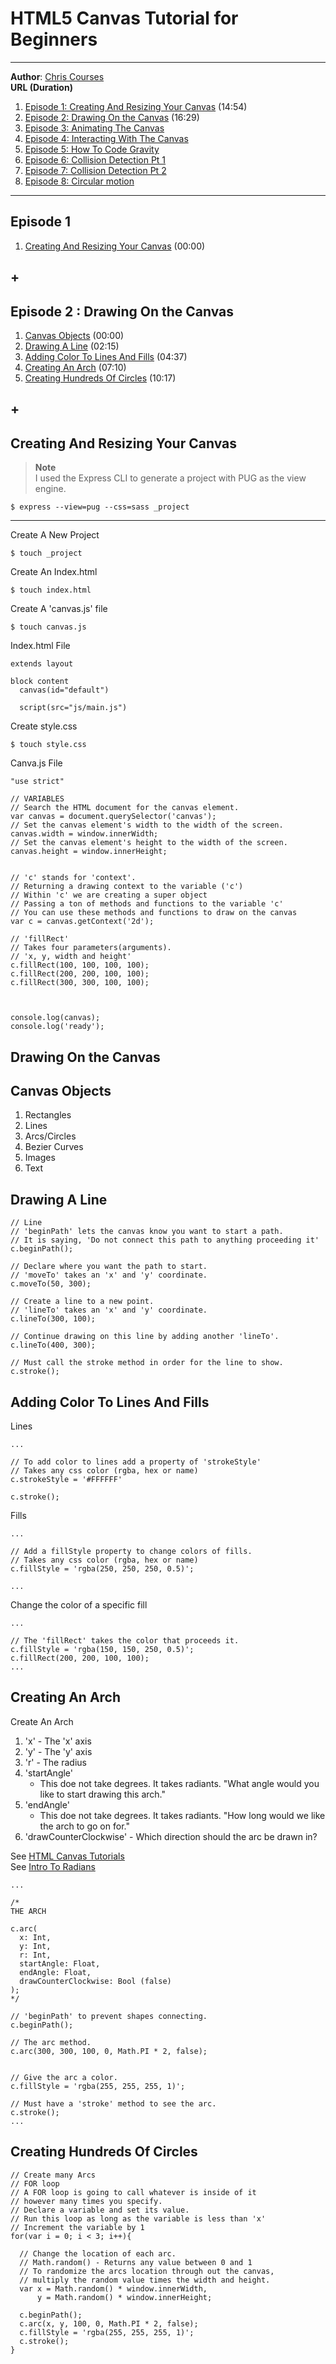 # HTML5 Canvas Tutorial for Beginners  
---  
**Author**: [Chris Courses](https://www.youtube.com/channel/UC9Yp2yz6-pwhQuPlIDV_mjA)  
**URL (Duration)**  
1. [Episode 1: Creating And Resizing Your Canvas](https://youtu.be/EO6OkltgudE) (14:54)
1. [Episode 2: Drawing On the Canvas](https://youtu.be/83L6B13ixQ0) (16:29)
1. [Episode 3: Animating The Canvas](https://youtu.be/83L6B13ixQ0)  
1. [Episode 4: Interacting With The Canvas](https://youtu.be/83L6B13ixQ0)  
1. [Episode 5: How To Code Gravity](https://youtu.be/83L6B13ixQ0)  
1. [Episode 6: Collision Detection Pt 1](https://youtu.be/83L6B13ixQ0)  
1. [Episode 7: Collision Detection Pt 2](https://youtu.be/83L6B13ixQ0)
1. [Episode 8: Circular motion](https://youtu.be/83L6B13ixQ0)
---
## Episode 1
1. [Creating And Resizing Your Canvas](#creating-and-resizing-your-canvas) (00:00)
## +

## Episode 2 : Drawing On the Canvas
1. [Canvas Objects](#canvas-objects) (00:00)
1. [Drawing A Line](#drawing-a-line) (02:15)
1. [Adding Color To Lines And Fills](#adding-color-to-lines-and-fills) (04:37)
1. [Creating An Arch](#creating-an-arch) (07:10)
1. [Creating Hundreds Of Circles](#creating-hundreds-of-circles) (10:17)
## +

## Creating And Resizing Your Canvas
> **Note**  
> I used the Express CLI to generate a project with PUG as the view engine.  
```
$ express --view=pug --css=sass _project
```
---

Create A New Project
```
$ touch _project
```
Create An Index.html
```
$ touch index.html
```
Create A 'canvas.js' file
```
$ touch canvas.js
```
Index.html File
```
extends layout

block content
  canvas(id="default")

  script(src="js/main.js")
```
Create style.css
```
$ touch style.css
```
Canva.js File
```
"use strict"

// VARIABLES
// Search the HTML document for the canvas element.
var canvas = document.querySelector('canvas');
// Set the canvas element's width to the width of the screen.
canvas.width = window.innerWidth;
// Set the canvas element's height to the width of the screen.
canvas.height = window.innerHeight;


// 'c' stands for 'context'.
// Returning a drawing context to the variable ('c')
// Within 'c' we are creating a super object
// Passing a ton of methods and functions to the variable 'c'
// You can use these methods and functions to draw on the canvas
var c = canvas.getContext('2d');

// 'fillRect'
// Takes four parameters(arguments).
// 'x, y, width and height'
c.fillRect(100, 100, 100, 100);
c.fillRect(200, 200, 100, 100);
c.fillRect(300, 300, 100, 100);



console.log(canvas);
console.log('ready');
```

## Drawing On the Canvas

## Canvas Objects
1. Rectangles
1. Lines
1. Arcs/Circles
1. Bezier Curves
1. Images
1. Text


## Drawing A Line
```
// Line
// 'beginPath' lets the canvas know you want to start a path.
// It is saying, 'Do not connect this path to anything proceeding it'
c.beginPath();

// Declare where you want the path to start.
// 'moveTo' takes an 'x' and 'y' coordinate.
c.moveTo(50, 300);

// Create a line to a new point.
// 'lineTo' takes an 'x' and 'y' coordinate.
c.lineTo(300, 100);

// Continue drawing on this line by adding another 'lineTo'.
c.lineTo(400, 300);

// Must call the stroke method in order for the line to show.
c.stroke();
```

## Adding Color To Lines And Fills

Lines
```
...

// To add color to lines add a property of 'strokeStyle'
// Takes any css color (rgba, hex or name)
c.strokeStyle = '#FFFFFF'

c.stroke();
```

Fills
```
...

// Add a fillStyle property to change colors of fills.
// Takes any css color (rgba, hex or name)
c.fillStyle = 'rgba(250, 250, 250, 0.5)';

...

```

Change the color of a specific fill
```
...

// The 'fillRect' takes the color that proceeds it.
c.fillStyle = 'rgba(150, 150, 250, 0.5)';
c.fillRect(200, 200, 100, 100);
...

```

## Creating An Arch

Create An Arch
1. 'x' - The 'x' axis
1. 'y' - The 'y' axis
1. 'r' - The radius
1. 'startAngle'
    * This doe not take degrees. It takes radiants. "What angle would you like to start drawing this arch."
1. 'endAngle'
    * This doe not take degrees. It takes radiants. "How long would we like the arch to go on for."
1. 'drawCounterClockwise' - Which direction should the arc be drawn in?  

See [HTML Canvas Tutorials](http://www.html5canvastutorials.com/)  
See [Intro To Radians](https://www.khanacademy.org/math/algebra2/trig-functions/intro-to-radians-alg2/v/introduction-to-radians)  

```
...

/*
THE ARCH

c.arc(
  x: Int,
  y: Int,
  r: Int,
  startAngle: Float,
  endAngle: Float,
  drawCounterClockwise: Bool (false)
);
*/

// 'beginPath' to prevent shapes connecting.
c.beginPath();

// The arc method.
c.arc(300, 300, 100, 0, Math.PI * 2, false);


// Give the arc a color.
c.fillStyle = 'rgba(255, 255, 255, 1)';

// Must have a 'stroke' method to see the arc.
c.stroke();
...

```

## Creating Hundreds Of Circles

```
// Create many Arcs
// FOR loop
// A FOR loop is going to call whatever is inside of it
// however many times you specify.
// Declare a variable and set its value.
// Run this loop as long as the variable is less than 'x'
// Increment the variable by 1
for(var i = 0; i < 3; i++){

  // Change the location of each arc.
  // Math.random() - Returns any value between 0 and 1
  // To randomize the arcs location through out the canvas,
  // multiply the random value times the width and height.
  var x = Math.random() * window.innerWidth,
      y = Math.random() * window.innerHeight;

  c.beginPath();
  c.arc(x, y, 100, 0, Math.PI * 2, false);
  c.fillStyle = 'rgba(255, 255, 255, 1)';
  c.stroke();
}
```
